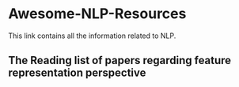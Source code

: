 # Awesome-NLP-Resources

This link contains all the information related to NLP.

## The Reading list of papers regarding feature representation perspective
